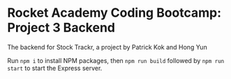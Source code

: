# Rocket Academy Coding Bootcamp: Project 3 Backend

The backend for Stock Trackr, a project by Patrick Kok and Hong Yun

Run `npm i` to install NPM packages, then `npm run build` followed by `npm run start` to start the Express server.
